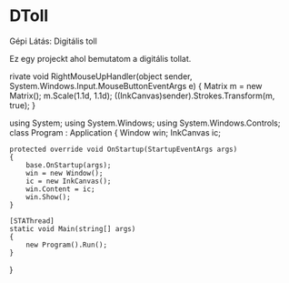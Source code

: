 # DToll
Gépi Látás: Digitális toll

Ez egy projeckt ahol bemutatom a digitális tollat.


<InkCanvas Name="myInkCanvas" MouseRightButtonUp="RightMouseUpHandler">
  rivate void RightMouseUpHandler(object sender, 
                                 System.Windows.Input.MouseButtonEventArgs e)
{
    Matrix m = new Matrix();
    m.Scale(1.1d, 1.1d);
    ((InkCanvas)sender).Strokes.Transform(m, true);
}
  
  using System;
using System.Windows;
using System.Windows.Controls;
class Program : Application
{
    Window win;
    InkCanvas ic;

    protected override void OnStartup(StartupEventArgs args)
    {
        base.OnStartup(args);
        win = new Window();
        ic = new InkCanvas();
        win.Content = ic;
        win.Show();
    }

    [STAThread]
    static void Main(string[] args)
    {
        new Program().Run();
    }
}
